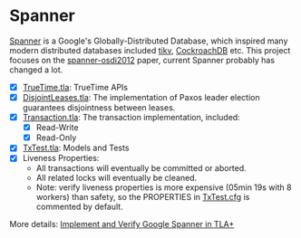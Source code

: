 # Spanner

[Spanner](https://static.googleusercontent.com/media/research.google.com/en//archive/spanner-osdi2012.pdf) is a Google's Globally-Distributed Database,
which inspired many modern distributed databases included [tikv](https://github.com/tikv/tikv), [CockroachDB](https://github.com/cockroachdb/cockroach) etc.
This project focuses on the [spanner-osdi2012](https://static.googleusercontent.com/media/research.google.com/en//archive/spanner-osdi2012.pdf) paper,
current Spanner probably has changed a lot.

- [x] [TrueTime.tla](./TrueTime.tla): TrueTime APIs
- [x] [DisjointLeases.tla](./DisjointLeases.tla): The implementation of Paxos leader election guarantees disjointness between leases.
- [x] [Transaction.tla](./Transaction.tla): The transaction implementation, included:
    - [x] Read-Write
    - [x] Read-Only
- [x] [TxTest.tla](./TxTest.tla): Models and Tests
- [x] Liveness Properties:
    - All transactions will eventually be committed or aborted.
    - All related locks will eventually be cleaned.
    - Note: verify liveness properties is more expensive (05min 19s with 8 workers) than safety, so the PROPERTIES in [TxTest.cfg](./TxTest.cfg) is commented by default.

More details: [Implement and Verify Google Spanner in TLA+](https://s12f.github.io/posts/2025-02-08-spanner-tlaplus.html)

